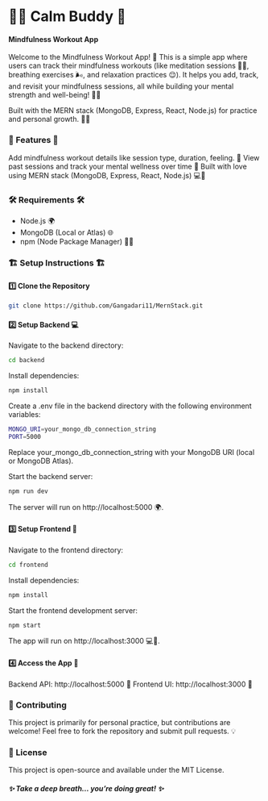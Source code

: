 # 🧘‍♂️ Calm Buddy 🌸
####  Mindfulness Workout App 
Welcome to the Mindfulness Workout App! 🌿 This is a simple app where users can track their mindfulness workouts (like meditation sessions 🧘‍♀️, breathing exercises 🌬️, and relaxation practices 😌). It helps you add, track, and revisit your mindfulness sessions, all while building your mental strength and well-being! 💪💖

Built with the MERN stack (MongoDB, Express, React, Node.js) for practice and personal growth. 🌱✨

### 🌟 Features 🌟
Add mindfulness workout details like session type, duration, feeling. 📝
View past sessions and track your mental wellness over time 📅
Built with love using MERN stack (MongoDB, Express, React, Node.js) 💻💖
### 🛠️ Requirements 🛠️
* Node.js 🌍
* MongoDB (Local or Atlas) 🌐
* npm (Node Package Manager) 🧑‍💻
### 🏗️ Setup Instructions 🏗️
#### 1️⃣ Clone the Repository
```bash
git clone https://github.com/Gangadari11/MernStack.git
```
#### 2️⃣ Setup Backend 💻
Navigate to the backend directory:

```bash
cd backend
```
Install dependencies:

```bash
npm install
```
Create a .env file in the backend directory with the following environment variables:

```bash
MONGO_URI=your_mongo_db_connection_string
PORT=5000
```
Replace your_mongo_db_connection_string with your MongoDB URI (local or MongoDB Atlas).

Start the backend server:

```bash
npm run dev
```
The server will run on http://localhost:5000 🌍.

#### 3️⃣ Setup Frontend 💅
Navigate to the frontend directory:

```bash
cd frontend
```
Install dependencies:

```bash
npm install
```
Start the frontend development server:

```bash
npm start
```
The app will run on http://localhost:3000 💻🌸.

#### 4️⃣ Access the App 🌟
Backend API: http://localhost:5000 📡
Frontend UI: http://localhost:3000 🌸
### 🤝 Contributing
This project is primarily for personal practice, but contributions are welcome! Feel free to fork the repository and submit pull requests. 💡

### 📜 License
This project is open-source and available under the MIT License.

##### ✨ Take a deep breath... you’re doing great! ✨









